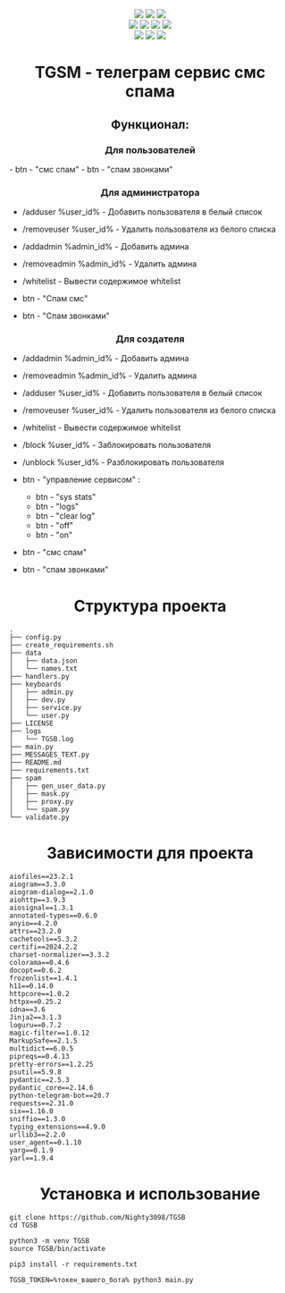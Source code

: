 <div class="badges" align="center">
	<img src="https://img.shields.io/github/last-commit/Nighty3098/TGSB?style=for-the-badge&logo=github&color=1d67d5&logoColor=D9E0EE&labelColor=0d1117"/>
	<img src="https://img.shields.io/github/stars/Nighty3098/TGSB?style=for-the-badge&logo=apachespark&color=1dd55e&logoColor=D9E0EE&labelColor=0d1117"/>
	<img src="https://img.shields.io/github/v/release/Nighty3098/TGSB?style=for-the-badge&logo=gitbook&color=a31dd5&logoColor=D9E0EE&labelColor=0d1117"/>
</div>

<div id="social" align=center>
	<a href="https://discord.gg/#9707" target="blank"><img src="https://img.shields.io/badge/Discord-%235865F2.svg?style=for-the-badge&logo=discord&logoColor=white"/></a>
	<a href="https://t.me/Night3098" target="blank"><img src="https://img.shields.io/badge/Telegram-2CA5E0?style=for-the-badge&logo=telegram&logoColor=white"/></a>
	<a href="mailto:night3098game@gmail.com" target="blank"><img src="https://img.shields.io/badge/Gmail-D14836?style=for-the-badge&logo=gmail&logoColor=white"/></a>
	<a href="https://www.reddit.com/user/Night3098" target="blank"><img src="https://img.shields.io/badge/Reddit-FF4500?style=for-the-badge&logo=reddit&logoColor=white"/></a>
</div>

<div id="soft" align=center>
	<img src="https://img.shields.io/badge/Linux-FCC624?style=for-the-badge&logo=linux&logoColor=black" />
    <img src="https://img.shields.io/badge/Python-3776AB?style=for-the-badge&logo=python&logoColor=white" />
    <img src="https://img.shields.io/badge/Telegram-2CA5E0?style=for-the-badge&logo=telegram&logoColor=white" />
</div>

<h1 align="center">  TGSM - телеграм сервис смс спама </h1>
<h2 align="center">Функционал:</h2>


<h3 align="center">Для пользователей</h3>
 - btn - "смс спам"
 - btn - "спам звонками"


<h3 align="center">Для администратора</h3>

- /adduser %user_id% - Добавить пользователя в белый список
- /removeuser %user_id% - Удалить пользователя из белого списка
- /addadmin %admin_id% - Добавить админа
- /removeadmin %admin_id% - Удалить админа
- /whitelist - Вывести содержимое whitelist

- btn - "Спам смс"
- btn - "Спам звонками"


<h3 align="center">Для создателя</h3>

- /addadmin %admin_id% - Добавить админа
- /removeadmin %admin_id% - Удалить админа
- /adduser %user_id% - Добавить пользователя в белый список
- /removeuser %user_id% - Удалить пользователя из белого списка
- /whitelist - Вывести содержимое whitelist
- /block %user_id% - Заблокировать пользователя
- /unblock %user_id% - Разблокировать пользователя

- btn - "управление сервисом" : 
    - btn - "sys stats"
    - btn - "logs"
    - btn - "clear log"
    - btn - "off"
    - btn - "on"

- btn - "смс спам"
- btn - "спам звонками"

<h1 align="center">Структура проекта</h1>

```
.
├── config.py
├── create_requirements.sh
├── data
│   ├── data.json
│   └── names.txt
├── handlers.py
├── keyboards
│   ├── admin.py
│   ├── dev.py
│   ├── service.py
│   └── user.py
├── LICENSE
├── logs
│   └── TGSB.log
├── main.py
├── MESSAGES_TEXT.py
├── README.md
├── requirements.txt
├── spam
│   ├── gen_user_data.py
│   ├── mask.py
│   ├── proxy.py
│   └── spam.py
└── validate.py
```

<h1 align="center">Зависимости для проекта</h1>

```
aiofiles==23.2.1
aiogram==3.3.0
aiogram-dialog==2.1.0
aiohttp==3.9.3
aiosignal==1.3.1
annotated-types==0.6.0
anyio==4.2.0
attrs==23.2.0
cachetools==5.3.2
certifi==2024.2.2
charset-normalizer==3.3.2
colorama==0.4.6
docopt==0.6.2
frozenlist==1.4.1
h11==0.14.0
httpcore==1.0.2
httpx==0.25.2
idna==3.6
Jinja2==3.1.3
loguru==0.7.2
magic-filter==1.0.12
MarkupSafe==2.1.5
multidict==6.0.5
pipreqs==0.4.13
pretty-errors==1.2.25
psutil==5.9.8
pydantic==2.5.3
pydantic_core==2.14.6
python-telegram-bot==20.7
requests==2.31.0
six==1.16.0
sniffio==1.3.0
typing_extensions==4.9.0
urllib3==2.2.0
user_agent==0.1.10
yarg==0.1.9
yarl==1.9.4
```

<h1 align="center">Установка и использование</h1>


```
git clone https://github.com/Nighty3098/TGSB 
cd TGSB

python3 -m venv TGSB
source TGSB/bin/activate

pip3 install -r requirements.txt

TGSB_TOKEN=%токен_вашего_бота% python3 main.py
```



